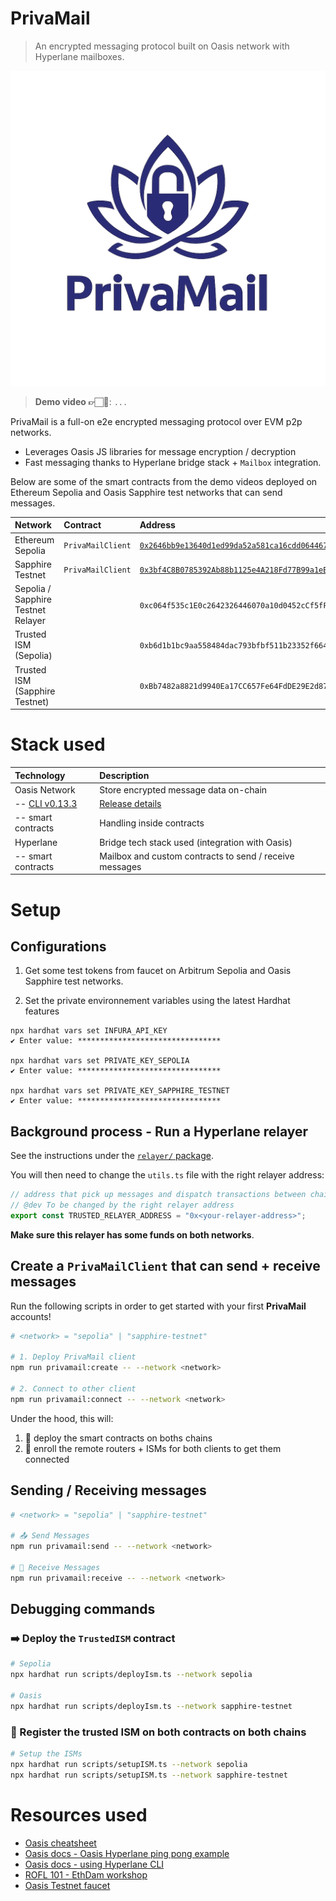 # PrivaMail

> An encrypted messaging protocol built on Oasis network with Hyperlane mailboxes.

![Logo PrivaMail](./PrivaMail-logo.png)

> **Demo video 👉🏻🎥**: `...`

PrivaMail is a full-on e2e encrypted messaging protocol over EVM p2p networks.

- Leverages Oasis JS libraries for message encryption / decryption
- Fast messaging thanks to Hyperlane bridge stack + `Mailbox` integration.

<!-- - Leverage built-in smart contract encryption on the Sapphire network.
- ROFL app that computes privacy encryption / decryption (off-chain on target network). -->

Below are some of the smart contracts from the demo videos deployed on Ethereum Sepolia and Oasis Sapphire test networks that can send messages.

| Network                            | Contract          | Address                                                                                                                                       |
| :--------------------------------- | :---------------- | :-------------------------------------------------------------------------------------------------------------------------------------------- |
| Ethereum Sepolia                   | `PrivaMailClient` | [`0x2646bb9e13640d1ed99da52a581ca16cdd064467`](https://sepolia.etherscan.io/address/0x2646bb9e13640d1ed99da52a581ca16cdd064467#code)          |
| Sapphire Testnet                   | `PrivaMailClient` | [`0x3bf4C8B0785392Ab88b1125e4A218Fd77B99a1eB`](https://explorer.oasis.io/testnet/sapphire/address/0x3bf4C8B0785392Ab88b1125e4A218Fd77B99a1eB) |
| Sepolia / Sapphire Testnet Relayer |                   | `0xc064f535c1E0c2642326446070a10d0452cCf5fF`                                                                                                  |
| Trusted ISM (Sepolia)              |                   | `0xb6d1b1bc9aa558484dac793bfbf511b23352f664`                                                                                                  |
| Trusted ISM (Sapphire Testnet)     |                   | `0xBb7482a8821d9940Ea17CC657Fe64FdDE29E2d87`                                                                                                  |

<!-- Below are other transaction hash for some configuration setup example

```bash
# tx hash to enroll Priva Mail client on Sepolia with Sapphire Testnet (view on Sepolia explorer):
0xe331b3a7f9f4ebfd8590eaac1d9be38c0b435ac667a00d6e13cf06f603c82fe9

# tx hash to enroll Priva Mail client on Sapphire Testnet with Sepolia (view on Oasis explorer):
0xf47463e6e8f02a4d959cee4759dddf0f44cdbc4921cc36b89ee2cdfabec46fce

# tx to enroll remote router on chainId sepolia
0x806f9703e47320b20d349c46e241e7b5e0a36257751557e52515717145c79cbf

# tx to enroll remote router on chainId sapphire-testnet
0x7ae7dd339cee717b9267c67c6b5fb3aeaa0fcad4c4f3f464f0b6b78f75a88cd3

tx to enroll remote router on chainId sepolia: 0x079d6f831e7d35f5294e8afba556498b3c82957abf33aedcfba045e7335089c9
➜  solidity git:(main) ✗ npx hardhat run scripts/setupISM.ts --network sapphire-testnet
tx to enroll remote router on chainId sapphire-testnet: 0x03a2c8b98ae56a2907364fe7a268a9c2fab19c33340234c1948e50632d07f00e
``` -->

# Stack used

| Technology                                             | Description                                                                  |
| :----------------------------------------------------- | :--------------------------------------------------------------------------- |
| Oasis Network                                          | Store encrypted message data on-chain                                        |
| -- [CLI v0.13.3](https://github.com/oasisprotocol/cli) | [Release details](https://github.com/oasisprotocol/cli/releases/tag/v0.13.3) |
| -- smart contracts                                     | Handling inside contracts                                                    |
| Hyperlane                                              | Bridge tech stack used (integration with Oasis)                              |
| -- smart contracts                                     | Mailbox and custom contracts to send / receive messages                      |

<!-- |   - Oasis dApp demo starter | [GitHub repository](https://github.com/oasisprotocol/demo-starter) | -->
<!-- | -- ROFL                                                | computes privacy encryption off-chain and store it on the receiving EVM network (that does not support natively Sapphire built-in on-chain encryption) | -->
<!-- | -- UI                                                  | Hyperlane warp website template (modified to receive input text field only)                                                                            | -->

<!-- TODO: Mermaid chart -->

# Setup

## Configurations

1. Get some test tokens from faucet on Arbitrum Sepolia and Oasis Sapphire test networks.

2. Set the private environnement variables using the latest Hardhat features

```
npx hardhat vars set INFURA_API_KEY
✔ Enter value: ********************************

npx hardhat vars set PRIVATE_KEY_SEPOLIA
✔ Enter value: ********************************

npx hardhat vars set PRIVATE_KEY_SAPPHIRE_TESTNET
✔ Enter value: ********************************
```

## Background process - Run a Hyperlane relayer

See the instructions under the [`relayer/` package](../relayer/README.md).

You will then need to change the `utils.ts` file with the right relayer address:

```ts
// address that pick up messages and dispatch transactions between chains
// @dev To be changed by the right relayer address
export const TRUSTED_RELAYER_ADDRESS = "0x<your-relayer-address>";
```

**Make sure this relayer has some funds on both networks**.

## Create a `PrivaMailClient` that can send + receive messages

Run the following scripts in order to get started with your first **PrivaMail** accounts!

<!-- TODO: build the script to receive recipient as parameter -->

```bash
# <network> = "sepolia" | "sapphire-testnet"

# 1. Deploy PrivaMail client
npm run privamail:create -- --network <network>

# 2. Connect to other client
npm run privamail:connect -- --network <network>
```

Under the hood, this will:

1. 📄 deploy the smart contracts on boths chains
2. 🔌 enroll the remote routers + ISMs for both clients to get them connected

## Sending / Receiving messages

```bash
# <network> = "sepolia" | "sapphire-testnet"

# 📤 Send Messages
npm run privamail:send -- --network <network>

# 📩 Receive Messages
npm run privamail:receive -- --network <network>
```

## Debugging commands

### ➡️ Deploy the `TrustedISM` contract

```bash
# Sepolia
npx hardhat run scripts/deployIsm.ts --network sepolia

# Oasis
npx hardhat run scripts/deployIsm.ts --network sapphire-testnet
```

### 🔐 Register the trusted ISM on both contracts on both chains

```bash
# Setup the ISMs
npx hardhat run scripts/setupISM.ts --network sepolia
npx hardhat run scripts/setupISM.ts --network sapphire-testnet
```

# Resources used

- [Oasis cheatsheet](https://docs.oasis.io/assets/files/cheatsheet-b24fd55ee44f5de5d829573e8c3c66aa.pdf)
- [Oasis docs - Oasis Hyperlane ping pong example](https://docs.oasis.io/build/opl/hyperlane/pingpong-example/)
- [Oasis docs - using Hyperlane CLI](https://docs.oasis.io/build/opl/hyperlane/cli/)
- [ROFL 101 - EthDam workshop](https://www.youtube.com/watch?v=GaJVxvSUIes)
- [Oasis Testnet faucet](https://faucet.testnet.oasis.io/)
